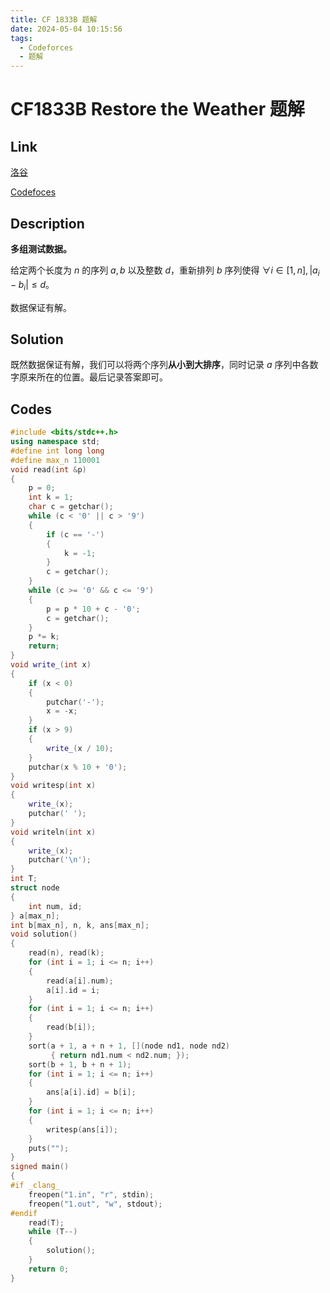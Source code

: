 ```yaml
---
title: CF 1833B 题解
date: 2024-05-04 10:15:56
tags:
  - Codeforces
  - 题解
---
```

<!---->
<!--more-->

# CF1833B Restore the Weather 题解

## Link

[洛谷](https://www.luogu.com.cn/problem/CF1833B)

[Codefoces](https://codeforces.com/contest/1833/problem/B)

## Description

**多组测试数据。**

给定两个长度为 $n$ 的序列 $a,b$ 以及整数 $d$，重新排列 $b$ 序列使得 $\forall i \in [1,n], | a_{i} - b_{i} |  \leq d$。

数据保证有解。

## Solution

既然数据保证有解，我们可以将两个序列**从小到大排序**，同时记录 $a$ 序列中各数字原来所在的位置。最后记录答案即可。

## Codes

```cpp
#include <bits/stdc++.h>
using namespace std;
#define int long long
#define max_n 110001
void read(int &p)
{
    p = 0;
    int k = 1;
    char c = getchar();
    while (c < '0' || c > '9')
    {
        if (c == '-')
        {
            k = -1;
        }
        c = getchar();
    }
    while (c >= '0' && c <= '9')
    {
        p = p * 10 + c - '0';
        c = getchar();
    }
    p *= k;
    return;
}
void write_(int x)
{
    if (x < 0)
    {
        putchar('-');
        x = -x;
    }
    if (x > 9)
    {
        write_(x / 10);
    }
    putchar(x % 10 + '0');
}
void writesp(int x)
{
    write_(x);
    putchar(' ');
}
void writeln(int x)
{
    write_(x);
    putchar('\n');
}
int T;
struct node
{
    int num, id;
} a[max_n];
int b[max_n], n, k, ans[max_n];
void solution()
{
    read(n), read(k);
    for (int i = 1; i <= n; i++)
    {
        read(a[i].num);
        a[i].id = i;
    }
    for (int i = 1; i <= n; i++)
    {
        read(b[i]);
    }
    sort(a + 1, a + n + 1, [](node nd1, node nd2)
         { return nd1.num < nd2.num; });
    sort(b + 1, b + n + 1);
    for (int i = 1; i <= n; i++)
    {
        ans[a[i].id] = b[i];
    }
    for (int i = 1; i <= n; i++)
    {
        writesp(ans[i]);
    }
    puts("");
}
signed main()
{
#if _clang_
    freopen("1.in", "r", stdin);
    freopen("1.out", "w", stdout);
#endif
    read(T);
    while (T--)
    {
        solution();
    }
    return 0;
}
```
